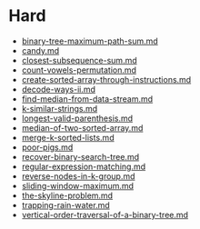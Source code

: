 Hard
====

- [binary-tree-maximum-path-sum.md](binary-tree-maximum-path-sum.md)
- [candy.md](candy.md)
- [closest-subsequence-sum.md](closest-subsequence-sum.md)
- [count-vowels-permutation.md](count-vowels-permutation.md)
- [create-sorted-array-through-instructions.md](create-sorted-array-through-instructions.md)
- [decode-ways-ii.md](decode-ways-ii.md)
- [find-median-from-data-stream.md](find-median-from-data-stream.md)
- [k-similar-strings.md](k-similar-strings.md)
- [longest-valid-parenthesis.md](longest-valid-parenthesis.md)
- [median-of-two-sorted-array.md](median-of-two-sorted-array.md)
- [merge-k-sorted-lists.md](merge-k-sorted-lists.md)
- [poor-pigs.md](poor-pigs.md)
- [recover-binary-search-tree.md](recover-binary-search-tree.md)
- [regular-expression-matching.md](regular-expression-matching.md)
- [reverse-nodes-in-k-group.md](reverse-nodes-in-k-group.md)
- [sliding-window-maximum.md](sliding-window-maximum.md)
- [the-skyline-problem.md](the-skyline-problem.md)
- [trapping-rain-water.md](trapping-rain-water.md)
- [vertical-order-traversal-of-a-binary-tree.md](vertical-order-traversal-of-a-binary-tree.md)
